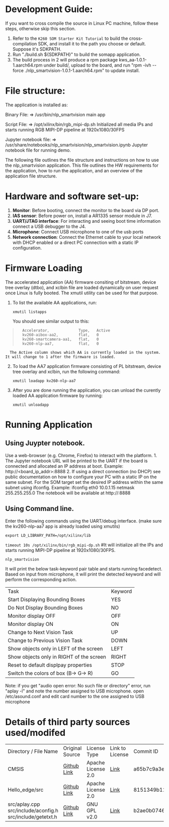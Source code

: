 # Development Guide:
  
If you want to cross compile the source in Linux PC machine, follow these steps, otherwise skip this section.
   
   1) Refer to the `K260 SOM Starter Kit Tutorial` to build the cross-compilation SDK, and install it to the path you choose or default. Suppose it's SDKPATH.
   2) Run "./build.sh ${SDKPATH}" to build the somapp application.
   3) The build process in 2 will produce a rpm package kws_aa-1.0.1-1.aarch64.rpm under build/, upload to the board,
      and run "rpm -ivh --force ./nlp_smartvision-1.0.1-1.aarch64.rpm" to update install.
 
 # File structure:
 
 The application is installed as:
 
 Binary File: => /usr/bin/nlp_smartvision         main app

 Script File: => /opt/xilinx/bin/rgb_mipi-dp.sh        Initialized all media IPs and starts running RGB MIPI-DP pipeline at 1920x1080/30FPS
        
 Jupyter notebook file: => /usr/share/notebooks/nlp_smartvision/nlp_smartvision.ipynb              Jupyter notebook file for running demo.

The following file outlines the file structure and instructions on how to use
the nlp_smartvision application. This file outlines the HW requirements for the application,
how to run the application, and an overview of the application file structure. 

# Hardware and software set-up:
1. **Monitor**:
    Before booting, connect the monitor to the board via DP port.
2. **IAS sensor**:
    Before power on, install a AR1335 sensor module in J7.
3. **UART/JTAG interface**:
    For interacting and seeing boot time information connect a USB debugger to the J4.
4. **Microphone**: Connect USB microphone to one of the usb ports
5. **Network connection**:
    Connect the Ethernet cable to your local network with DHCP enabled or a direct PC connection
    with a static IP configuration.
       
# Firmware Loading
    
The accelerated application (AA) firmware consiting of bitstream, device tree overlay (dtbo), and xclbin
file are loaded dynamically on user request once Linux is fully booted. The xmutil utility can be used
for that purpose.

  1. To list the available AA applications, run:

      `xmutil listapps`

      You should see similar output to this:

>       Accelerator,             Type,   Active
>       kv260-aibox-aa2,         flat,   0
>       kv260-smartcamera-aa1,   flat,   0
>       kv260-nlp-aa7,           flat,   0

      The Active column shows which AA is currently loaded in the system. It will change to 1 after the firmware is loaded.

  2. To load the AA7 application firmware consisting of PL bitstream, device tree overlay and xclbin,
    run the following command:
    
      `xmutil loadapp kv260-nlp-aa7`

  3. After you are done running the application, you can unload the curently loaded AA application
    firmware by running:

        `xmutil unloadapp`


# Running Application
    
## Using Juypter notebook.
  Use a web-browser (e.g. Chrome, Firefox) to interact with the platform.
    1. The Jupyter notebook URL will be printed to the UART if the board is connected and allocated an IP address at boot. 
        Example: http://<board_ip_addr>:8888
    2. If using a direct connection (no DHCP) see public documentation on how to configure your PC with a static IP on the same subnet. 
        For the SOM target set the desired IP address within the same subnet using ifconfig.
        Example: ifconfig eth0 10.0.1.15 netmask 255.255.255.0
        The notebook will be available at http://<your defined IP addr>:8888
       
## Using Command line.
  Enter the following commands using the UART/debug interface. (make sure the kv260-nlp-aa7 app is already loaded using xmutils)
  
  `export LD_LIBRARY_PATH=/opt/xilinx/lib`
  
   
  `timeout 10s /opt/xilinx/bin/rgb_mipi-dp.sh`       #It will initialize all the IPs and starts running MIPI-DP pipeline at 1920x1080/30FPS.
  
  `nlp_smartvision`
  
  It will print the below task-keyword pair table and starts running facedetect. 
  Based on input from microphone, it will print the detected keyword and will perform the corresponding action.

| | |  
| - | - |
| Task | Keyword
| Start Displaying Bounding Boxes | YES
| Do Not Display Bounding Boxes | NO
| Monitor display OFF | OFF 
| Monitor display ON | ON
| Change to Next Vision Task | UP
| Change to Previous Vision Task | DOWN
| Show objects only in LEFT of the screen | LEFT
| Show objects only in RIGHT of the screen | RIGHT
| Reset to default displpay properties | STOP
| Switch the colors of box (B-> G-> R) | GO
  
            
  Note: if you get "audio open error: No such file or directory" error, run "aplay -l" and note the number assigned to USB microphone. open /etc/asound.conf and edit card number to the one assigned to USB microphone
  
  
# Details of third party sources used/modifed
| | | | | |
| - | - | - | - | - |
|Directory / File Name | Original Source | License Type | Link to License | Commit ID |
| CMSIS | [Github Link](https://github.com/ARM-software/CMSIS_5/tree/a65b7c9a3e6502127fdb80eb288d8cbdf251a6f4) | Apache License 2.0 | [Link](https://github.com/ARM-software/CMSIS_5/blob/a65b7c9a3e6502127fdb80eb288d8cbdf251a6f4/LICENSE.txt) | a65b7c9a3e6502127fdb80eb288d8cbdf251a6f4 |
| Hello_edge/src | [Github Link](https://github.com/ARM-software/ML-KWS-for-MCU/tree/8151349b110f4d1c194c085fcc5b3535bdf7ce4a) | Apache License 2.0 | [Link](https://github.com/ARM-software/ML-KWS-for-MCU/blob/8151349b110f4d1c194c085fcc5b3535bdf7ce4a/LICENSE) | 8151349b110f4d1c194c085fcc5b3535bdf7ce4a |
| src/aplay.cpp <br> src/include/aconfig.h <br> src/include/getetxt.h | [Github Link](https://github.com/alsa-project/alsa-utils/tree/b2ae0b074669f976c53a52bcd0129227321f88c9) | GNU GPL v2.0 | [Link](https://github.com/alsa-project/alsa-utils/blob/b2ae0b074669f976c53a52bcd0129227321f88c9/COPYING) | b2ae0b074669f976c53a52bcd0129227321f88c9 |
